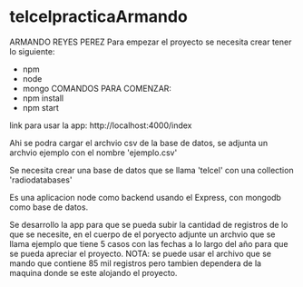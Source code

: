 # telcelpracticaArmando
ARMANDO REYES PEREZ
Para empezar el proyecto se necesita crear tener lo siguiente:
  * npm 
  * node
  * mongo
COMANDOS PARA COMENZAR:
  * npm install
  * npm start

link para usar la app:
  http://localhost:4000/index
  
Ahi se podra cargar el archvio csv de la base de datos, se adjunta un archvio ejemplo con el nombre 'ejemplo.csv'
  
Se necesita crear una base de datos que se llama 'telcel' con una collection 'radiodatabases'

Es una aplicacion node como backend usando el Express, con mongodb como base de datos.

Se desarrollo la app para que se pueda subir la cantidad de registros de lo que se necesite, en el cuerpo de el poryecto adjunte un archvio que se llama ejemplo que tiene 5 casos con las fechas a lo largo del año para que se pueda apreciar el proyecto.
NOTA: se puede usar el archivo que se mando que contiene 85 mil registros pero tambien dependera de la maquina donde se este alojando el proyecto.
